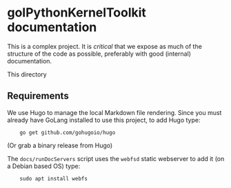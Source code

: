 # goIPythonKernelToolkit documentation

This is a complex project. It is *critical* that we expose as much of the 
structure of the code as possible, preferably with good (internal) 
documentation.

This directory 


## Requirements

We use Hugo to manage the local Markdown file rendering. Since you must 
already have GoLang installed to use this project, to add Hugo type: 

```
    go get github.com/gohugoio/hugo
```
(Or grab a binary release from Hugo)

The `docs/runDocServers` script uses the `webfsd` static webserver to add 
it (on a Debian based OS) type:

```
    sudo apt install webfs
```


